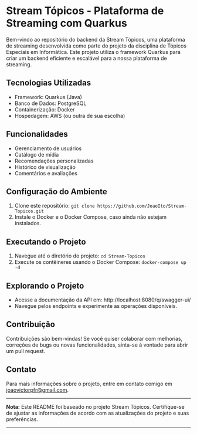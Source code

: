 # Stream Tópicos - Plataforma de Streaming com Quarkus

Bem-vindo ao repositório do backend da Stream Tópicos, uma plataforma de streaming desenvolvida como parte do projeto da disciplina de Tópicos Especiais em Informática. Este projeto utiliza o framework Quarkus para criar um backend eficiente e escalável para a nossa plataforma de streaming.

## Tecnologias Utilizadas

- Framework: Quarkus (Java)
- Banco de Dados: PostgreSQL
- Containerização: Docker
- Hospedagem: AWS (ou outra de sua escolha)

## Funcionalidades

- Gerenciamento de usuários
- Catálogo de mídia
- Recomendações personalizadas
- Histórico de visualização
- Comentários e avaliações

## Configuração do Ambiente

1. Clone este repositório: `git clone https://github.com/JoaoIto/Stream-Topicos.git`
2. Instale o Docker e o Docker Compose, caso ainda não estejam instalados.

## Executando o Projeto

1. Navegue até o diretório do projeto: `cd Stream-Topicos`
2. Execute os contêineres usando o Docker Compose: `docker-compose up -d`

## Explorando o Projeto

- Acesse a documentação da API em: http://localhost:8080/q/swagger-ui/
- Navegue pelos endpoints e experimente as operações disponíveis.

## Contribuição

Contribuições são bem-vindas! Se você quiser colaborar com melhorias, correções de bugs ou novas funcionalidades, sinta-se à vontade para abrir um pull request.

## Contato

Para mais informações sobre o projeto, entre em contato comigo em joaovictorpfr@gmail.com.

---

**Nota:** Este README foi baseado no projeto Stream Tópicos. Certifique-se de ajustar as informações de acordo com as atualizações do projeto e suas preferências.

---